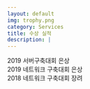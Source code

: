 ```yaml
---
layout: default
img: trophy.png
category: Services
title: 수상 실적
description: |
---
```

2019 서버구축대회 은상<br>
2019 네트워크 구축대회 은상<br>
2018 네트워크 구축대회 장려<br>
